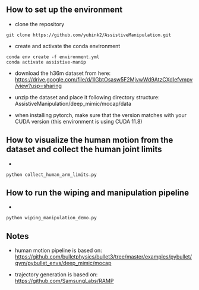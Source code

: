 ## How to set up the environment

* clone the repository
```
git clone https://github.com/yubink2/AssistiveManipulation.git
```

* create and activate the conda environment
```
conda env create -f environment.yml
conda activate assistive-manip
```

* download the h36m dataset from here: https://drive.google.com/file/d/1lGbtOsasw5F2MjvwWd9AtzCXdIefvmpv/view?usp=sharing

* unzip the dataset and place it following directory structure: AssistiveManipulation/deep_mimic/mocap/data

* when installing pytorch, make sure that the version matches with your CUDA version (this environment is using CUDA 11.8)

## How to visualize the human motion from the dataset and collect the human joint limits

* 
```
python collect_human_arm_limits.py
```

## How to run the wiping and manipulation pipeline

* 
```
python wiping_manipulation_demo.py
```

## Notes

* human motion pipeline is based on: https://github.com/bulletphysics/bullet3/tree/master/examples/pybullet/gym/pybullet_envs/deep_mimic/mocap

* trajectory generation is based on: https://github.com/SamsungLabs/RAMP